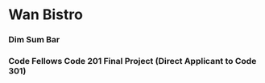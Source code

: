 # Wan Bistro
### Dim Sum Bar



### Code Fellows Code 201 Final Project (**Direct Applicant to Code 301**)
